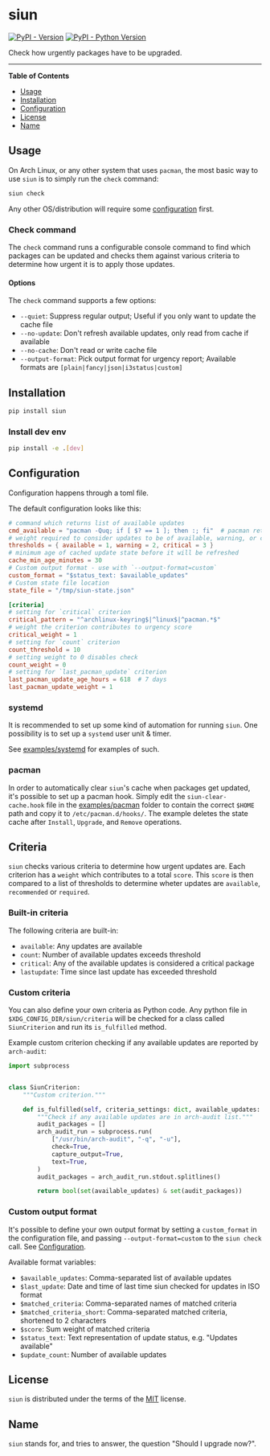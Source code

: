# siun

[![PyPI - Version](https://img.shields.io/pypi/v/siun.svg)](https://pypi.org/project/siun)
[![PyPI - Python Version](https://img.shields.io/pypi/pyversions/siun.svg)](https://pypi.org/project/siun)

Check how urgently packages have to be upgraded.

-----

**Table of Contents**

- [Usage](#usage)
- [Installation](#installation)
- [Configuration](#configuration)
- [License](#license)
- [Name](#name)

## Usage

On Arch Linux, or any other system that uses `pacman`, the most basic way to use `siun` is to simply run the `check` command:

```bash
siun check
```

Any other OS/distribution will require some [configuration](#configuration) first.

### Check command

The `check` command runs a configurable console command to find which packages can be updated and checks them against various criteria to determine how urgent it is to apply those updates.

#### Options

The `check` command supports a few options:
- `--quiet`: Suppress regular output; Useful if you only want to update the cache file
- `--no-update`: Don't refresh available updates, only read from cache if available
- `--no-cache`: Don't read or write cache file
- `--output-format`: Pick output format for urgency report; Available formats are `[plain|fancy|json|i3status|custom]`

## Installation

```bash
pip install siun
```

### Install dev env

```bash
pip install -e .[dev]
```

## Configuration

Configuration happens through a toml file.

The default configuration looks like this:

```toml
# command which returns list of available updates
cmd_available = "pacman -Quq; if [ $? == 1 ]; then :; fi"  # pacman returns exit code 1 if there are no updates
# weight required to consider updates to be of available, warning, or critical level
thresholds = { available = 1, warning = 2, critical = 3 }
# minimum age of cached update state before it will be refreshed
cache_min_age_minutes = 30
# Custom output format - use with `--output-format=custom`
custom_format = "$status_text: $available_updates"
# Custom state file location
state_file = "/tmp/siun-state.json"

[criteria]
# setting for `critical` criterion
critical_pattern = "^archlinux-keyring$|^linux$|^pacman.*$"
# weight the criterion contributes to urgency score
critical_weight = 1
# setting for `count` criterion
count_threshold = 10
# setting weight to 0 disables check
count_weight = 0
# setting for `last_pacman_update` criterion
last_pacman_update_age_hours = 618  # 7 days
last_pacman_update_weight = 1
```

### systemd

It is recommended to set up some kind of automation for running `siun`. One possibility is to set up a `systemd` user unit & timer.

See [examples/systemd](examples/systemd) for examples of such.

### pacman

In order to automatically clear `siun`'s cache when packages get updated, it's possible to set up a pacman hook. Simply edit the `siun-clear-cache.hook` file in the [examples/pacman](examples/pacman) folder to contain the correct `$HOME` path and copy it to `/etc/pacman.d/hooks/`. The example deletes the state cache after `Install`, `Upgrade`, and `Remove` operations.

## Criteria

`siun` checks various criteria to determine how urgent updates are. Each criterion has a `weight` which contributes to a total `score`. This `score` is then compared to a list of thresholds to determine wheter updates are `available`, `recommended` or `required`.

### Built-in criteria

The following criteria are built-in:
- `available`: Any updates are available
- `count`: Number of available updates exceeds threshold
- `critical`: Any of the available updates is considered a critical package
- `lastupdate`: Time since last update has exceeded threshold

### Custom criteria

You can also define your own criteria as Python code. Any python file in `$XDG_CONFIG_DIR/siun/criteria` will be checked for a class called `SiunCriterion` and run its `is_fulfilled` method.

Example custom criterion checking if any available updates are reported by `arch-audit`:

```python
import subprocess


class SiunCriterion:
    """Custom criterion."""

    def is_fulfilled(self, criteria_settings: dict, available_updates: list):
        """Check if any available updates are in arch-audit list."""
        audit_packages = []
        arch_audit_run = subprocess.run(
            ["/usr/bin/arch-audit", "-q", "-u"],
            check=True,
            capture_output=True,
            text=True,
        )
        audit_packages = arch_audit_run.stdout.splitlines()

        return bool(set(available_updates) & set(audit_packages))
```

### Custom output format

It's possible to define your own output format by setting a `custom_format` in the configuration file, and passing `--output-format=custom` to the `siun check` call. See [Configuration](#configuration).

Available format variables:

- `$available_updates`:      Comma-separated list of available updates
- `$last_update`:            Date and time of last time siun checked for updates in ISO format
- `$matched_criteria`:       Comma-separated names of matched criteria
- `$matched_criteria_short`: Comma-separated matched criteria, shortened to 2 characters
- `$score`:                  Sum weight of matched criteria
- `$status_text`:            Text representation of update status, e.g. "Updates available"
- `$update_count`:           Number of available updates

## License

`siun` is distributed under the terms of the [MIT](https://spdx.org/licenses/MIT.html) license.

## Name

`siun` stands for, and tries to answer, the question "Should I upgrade now?".
